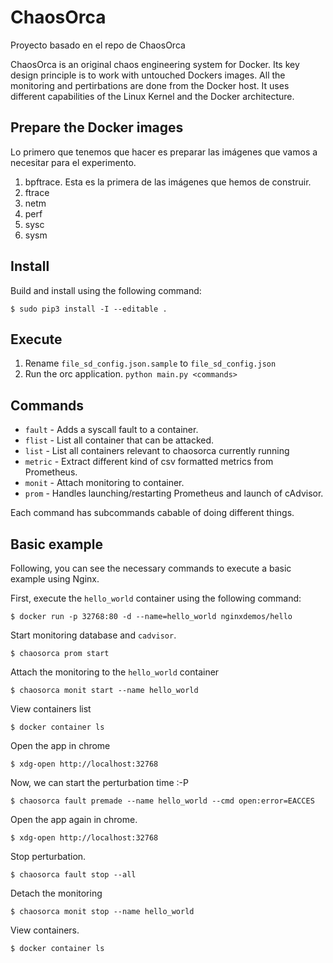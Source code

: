 # ChaosOrca

Proyecto basado en el repo de ChaosOrca

ChaosOrca is an original chaos engineering system for Docker. Its key design principle is to work with untouched Dockers images. All the monitoring and pertirbations are done from the Docker host. It uses different capabilities of the Linux Kernel and the Docker architecture.

## Prepare the Docker images

Lo primero que tenemos que hacer es preparar las imágenes que vamos a necesitar para el experimento.

 1. bpftrace. Esta es la primera de las imágenes que hemos de construir.
 2. ftrace
 3. netm
 4. perf
 5. sysc
 6. sysm

## Install

Build and install using the following command:

 ```
 $ sudo pip3 install -I --editable .
 ```

## Execute

1. Rename `file_sd_config.json.sample` to `file_sd_config.json`
2. Run the orc application. `python main.py <commands>`

## Commands

 * `fault` - Adds a syscall fault to a container.
 * `flist` - List all container that can be attacked.
 * `list` -  List all containers relevant to chaosorca currently running
 * `metric` - Extract different kind of csv formatted metrics from Prometheus.
 * `monit` - Attach monitoring to container.
 * `prom` - Handles launching/restarting Prometheus and launch of cAdvisor.

Each command has subcommands cabable of doing different things.

## Basic example

Following, you can see the necessary commands to execute a basic example using Nginx.

First, execute the `hello_world` container using the following command:

```
$ docker run -p 32768:80 -d --name=hello_world nginxdemos/hello
```

Start monitoring database and `cadvisor`.

```
$ chaosorca prom start
```

Attach the monitoring to the `hello_world` container

```
$ chaosorca monit start --name hello_world
```

View containers list

```
$ docker container ls
```

Open the app in chrome

```
$ xdg-open http://localhost:32768
```

Now, we can start the perturbation time :-P

```
$ chaosorca fault premade --name hello_world --cmd open:error=EACCES
```

Open the app again in chrome.

```
$ xdg-open http://localhost:32768
```

Stop perturbation.

```
$ chaosorca fault stop --all
```

Detach the monitoring

```
$ chaosorca monit stop --name hello_world
```

View containers.

```
$ docker container ls
```

